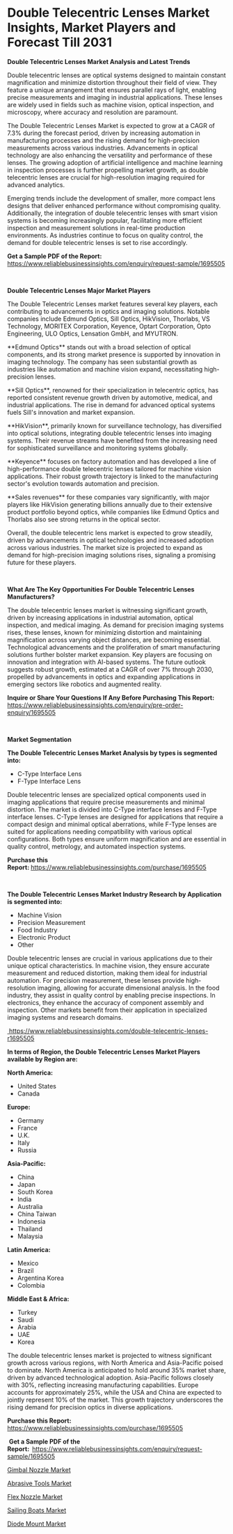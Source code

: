 <p><h1>Double Telecentric Lenses Market Insights, Market Players and Forecast Till 2031</h1></p><p><strong>Double Telecentric Lenses Market Analysis and Latest Trends</strong></p>
<p><p>Double telecentric lenses are optical systems designed to maintain constant magnification and minimize distortion throughout their field of view. They feature a unique arrangement that ensures parallel rays of light, enabling precise measurements and imaging in industrial applications. These lenses are widely used in fields such as machine vision, optical inspection, and microscopy, where accuracy and resolution are paramount.</p><p>The Double Telecentric Lenses Market is expected to grow at a CAGR of 7.3% during the forecast period, driven by increasing automation in manufacturing processes and the rising demand for high-precision measurements across various industries. Advancements in optical technology are also enhancing the versatility and performance of these lenses. The growing adoption of artificial intelligence and machine learning in inspection processes is further propelling market growth, as double telecentric lenses are crucial for high-resolution imaging required for advanced analytics.</p><p>Emerging trends include the development of smaller, more compact lens designs that deliver enhanced performance without compromising quality. Additionally, the integration of double telecentric lenses with smart vision systems is becoming increasingly popular, facilitating more efficient inspection and measurement solutions in real-time production environments. As industries continue to focus on quality control, the demand for double telecentric lenses is set to rise accordingly.</p></p>
<p><strong>Get a Sample PDF of the Report:&nbsp;</strong> <a href="https://www.reliablebusinessinsights.com/enquiry/request-sample/1695505?utm_campaign=118&utm_medium=2&utm_source=Github&utm_content=ia&utm_term=19102024&utm_id=double-telecentric-lenses">https://www.reliablebusinessinsights.com/enquiry/request-sample/1695505</a></p>
<p>&nbsp;</p>
<p><strong>Double Telecentric Lenses Major Market Players</strong></p>
<p><p>The Double Telecentric Lenses market features several key players, each contributing to advancements in optics and imaging solutions. Notable companies include Edmund Optics, Sill Optics, HikVision, Thorlabs, VS Technology, MORITEX Corporation, Keyence, Optart Corporation, Opto Engineering, ULO Optics, Lensation GmbH, and MYUTRON.</p><p>**Edmund Optics** stands out with a broad selection of optical components, and its strong market presence is supported by innovation in imaging technology. The company has seen substantial growth as industries like automation and machine vision expand, necessitating high-precision lenses.</p><p>**Sill Optics**, renowned for their specialization in telecentric optics, has reported consistent revenue growth driven by automotive, medical, and industrial applications. The rise in demand for advanced optical systems fuels Sill's innovation and market expansion.</p><p>**HikVision**, primarily known for surveillance technology, has diversified into optical solutions, integrating double telecentric lenses into imaging systems. Their revenue streams have benefited from the increasing need for sophisticated surveillance and monitoring systems globally.</p><p>**Keyence** focuses on factory automation and has developed a line of high-performance double telecentric lenses tailored for machine vision applications. Their robust growth trajectory is linked to the manufacturing sector's evolution towards automation and precision.</p><p>**Sales revenues** for these companies vary significantly, with major players like HikVision generating billions annually due to their extensive product portfolio beyond optics, while companies like Edmund Optics and Thorlabs also see strong returns in the optical sector.</p><p>Overall, the double telecentric lens market is expected to grow steadily, driven by advancements in optical technologies and increased adoption across various industries. The market size is projected to expand as demand for high-precision imaging solutions rises, signaling a promising future for these players.</p></p>
<p>&nbsp;</p>
<p><strong>What Are The Key Opportunities For Double Telecentric Lenses Manufacturers?</strong></p>
<p><p>The double telecentric lenses market is witnessing significant growth, driven by increasing applications in industrial automation, optical inspection, and medical imaging. As demand for precision imaging systems rises, these lenses, known for minimizing distortion and maintaining magnification across varying object distances, are becoming essential. Technological advancements and the proliferation of smart manufacturing solutions further bolster market expansion. Key players are focusing on innovation and integration with AI-based systems. The future outlook suggests robust growth, estimated at a CAGR of over 7% through 2030, propelled by advancements in optics and expanding applications in emerging sectors like robotics and augmented reality.</p></p>
<p><strong>Inquire or Share Your Questions If Any Before Purchasing This Report:</strong> <a href="https://www.reliablebusinessinsights.com/enquiry/pre-order-enquiry/1695505?utm_campaign=118&utm_medium=2&utm_source=Github&utm_content=ia&utm_term=19102024&utm_id=double-telecentric-lenses">https://www.reliablebusinessinsights.com/enquiry/pre-order-enquiry/1695505</a></p>
<p>&nbsp;</p>
<p><strong>Market Segmentation</strong></p>
<p><strong>The Double Telecentric Lenses Market Analysis by types is segmented into:</strong></p>
<p><ul><li>C-Type Interface Lens</li><li>F-Type Interface Lens</li></ul></p>
<p><p>Double telecentric lenses are specialized optical components used in imaging applications that require precise measurements and minimal distortion. The market is divided into C-Type interface lenses and F-Type interface lenses. C-Type lenses are designed for applications that require a compact design and minimal optical aberrations, while F-Type lenses are suited for applications needing compatibility with various optical configurations. Both types ensure uniform magnification and are essential in quality control, metrology, and automated inspection systems.</p></p>
<p><strong>Purchase this Report:&nbsp;</strong><a href="https://www.reliablebusinessinsights.com/purchase/1695505?utm_campaign=118&utm_medium=2&utm_source=Github&utm_content=ia&utm_term=19102024&utm_id=double-telecentric-lenses">https://www.reliablebusinessinsights.com/purchase/1695505</a></p>
<p>&nbsp;</p>
<p><strong>The Double Telecentric Lenses Market Industry Research by Application is segmented into:</strong></p>
<p><ul><li>Machine Vision</li><li>Precision Measurement</li><li>Food Industry</li><li>Electronic Product</li><li>Other</li></ul></p>
<p><p>Double telecentric lenses are crucial in various applications due to their unique optical characteristics. In machine vision, they ensure accurate measurement and reduced distortion, making them ideal for industrial automation. For precision measurement, these lenses provide high-resolution imaging, allowing for accurate dimensional analysis. In the food industry, they assist in quality control by enabling precise inspections. In electronics, they enhance the accuracy of component assembly and inspection. Other markets benefit from their application in specialized imaging systems and research domains.</p></p>
<p><a href="https://www.reliablebusinessinsights.com/double-telecentric-lenses-r1695505?utm_campaign=118&utm_medium=2&utm_source=Github&utm_content=ia&utm_term=19102024&utm_id=double-telecentric-lenses">&nbsp;https://www.reliablebusinessinsights.com/double-telecentric-lenses-r1695505</a></p>
<p><strong>In terms of Region, the Double Telecentric Lenses Market Players available by Region are:</strong></p>
<p>
    <p> <strong> North America: </strong>
        <ul>
            <li>United States</li>
            <li>Canada</li>
        </ul>
        </p> 
    <p> <strong> Europe: </strong>
        <ul>
            <li>Germany</li>
            <li>France</li>
            <li>U.K.</li>
            <li>Italy</li>
            <li>Russia</li>
        </ul>
        </p> 
    <p> <strong> Asia-Pacific: </strong>
        <ul>
            <li>China</li>
            <li>Japan</li>
            <li>South Korea</li>
            <li>India</li>
            <li>Australia</li>
            <li>China Taiwan</li>
            <li>Indonesia</li>
            <li>Thailand</li>
            <li>Malaysia</li>
        </ul>
        </p> 
    <p> <strong> Latin America: </strong>
        <ul>
            <li>Mexico</li>
            <li>Brazil</li>
            <li>Argentina Korea</li>
            <li>Colombia</li>
        </ul>
        </p> 
    <p> <strong> Middle East & Africa: </strong>
        <ul>
            <li>Turkey</li>
            <li>Saudi</li>
            <li>Arabia</li>
            <li>UAE</li>
            <li>Korea</li>
        </ul>
    </p>
    </p>
<p><p>The double telecentric lenses market is projected to witness significant growth across various regions, with North America and Asia-Pacific poised to dominate. North America is anticipated to hold around 35% market share, driven by advanced technological adoption. Asia-Pacific follows closely with 30%, reflecting increasing manufacturing capabilities. Europe accounts for approximately 25%, while the USA and China are expected to jointly represent 10% of the market. This growth trajectory underscores the rising demand for precision optics in diverse applications.</p></p>
<p><strong>Purchase this Report: </strong><a href="https://www.reliablebusinessinsights.com/purchase/1695505?utm_campaign=118&utm_medium=2&utm_source=Github&utm_content=ia&utm_term=19102024&utm_id=double-telecentric-lenses">https://www.reliablebusinessinsights.com/purchase/1695505</a></p>
<p>&nbsp;<strong>Get a Sample PDF of the Report:&nbsp;&nbsp;</strong><a href="https://www.reliablebusinessinsights.com/enquiry/request-sample/1695505?utm_campaign=118&utm_medium=2&utm_source=Github&utm_content=ia&utm_term=19102024&utm_id=double-telecentric-lenses">https://www.reliablebusinessinsights.com/enquiry/request-sample/1695505</a></p>
<p><strong></strong></p>
<p><p><a href="https://issuu.com/reportprime-2/docs/gimbal-nozzle-market-size-2030.pptx_0aeaf29d9aac7b?utm_campaign=118&utm_medium=2&utm_source=Github&utm_content=ia&utm_term=19102024&utm_id=double-telecentric-lenses">Gimbal Nozzle Market</a></p><p><a href="https://www.linkedin.com/pulse/abrasive-tools-market-research-report-exploring-size-revenue-n3nre?utm_campaign=118&utm_medium=2&utm_source=Github&utm_content=ia&utm_term=19102024&utm_id=double-telecentric-lenses">Abrasive Tools Market</a></p><p><a href="https://issuu.com/reportprime-2/docs/flex-nozzle-market-size-2030.pptx_4185691bc9dbc3?utm_campaign=118&utm_medium=2&utm_source=Github&utm_content=ia&utm_term=19102024&utm_id=double-telecentric-lenses">Flex Nozzle Market</a></p><p><a href="https://www.linkedin.com/pulse/sailing-boats-market-global-insights-regional-analysis-2024-pcw3f?utm_campaign=118&utm_medium=2&utm_source=Github&utm_content=ia&utm_term=19102024&utm_id=double-telecentric-lenses">Sailing Boats Market</a></p><p><a href="https://github.com/fannklhimesu/Market-Research-Report-List-1/blob/main/diode-mount-market.md?utm_campaign=118&utm_medium=2&utm_source=Github&utm_content=ia&utm_term=19102024&utm_id=double-telecentric-lenses">Diode Mount Market</a></p></p>